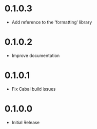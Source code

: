 # 0.1.0.3

* Add reference to the 'formatting' library

# 0.1.0.2

* Improve documentation

# 0.1.0.1

* Fix Cabal build issues

# 0.1.0.0

* Initial Release

